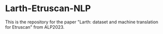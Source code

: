 # Larth-Etruscan-NLP

This is the repository for the paper "Larth: dataset and machine translation for Etruscan" from ALP2023.
